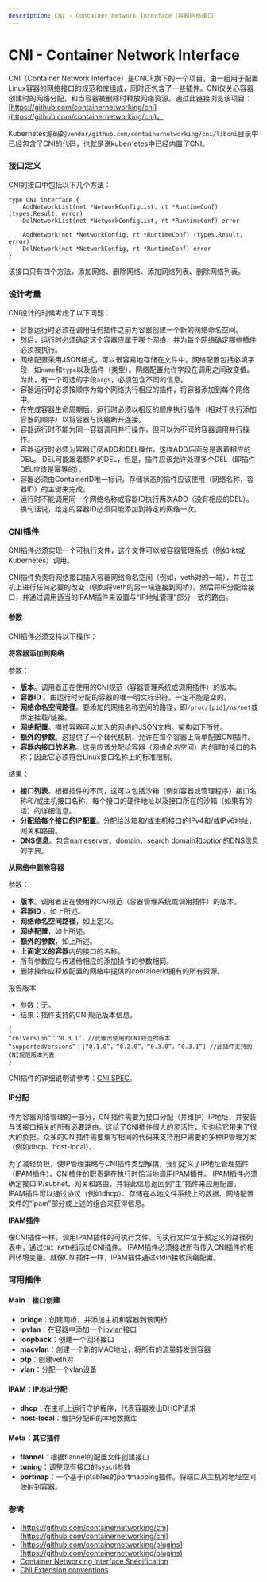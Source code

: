 ```yaml
---
description: CNI - Container Network Interface（容器网络接口）
---
```


# CNI - Container Network Interface



CNI（Container Network Interface）是CNCF旗下的一个项目，由一组用于配置Linux容器的网络接口的规范和库组成，同时还包含了一些插件。CNI仅关心容器创建时的网络分配，和当容器被删除时释放网络资源。通过此链接浏览该项目：[https://github.com/containernetworking/cni](https://github.com/containernetworking/cni)。

Kubernetes源码的`vendor/github.com/containernetworking/cni/libcni`目录中已经包含了CNI的代码，也就是说kubernetes中已经内置了CNI。

### 接口定义 <a id="&#x63A5;&#x53E3;&#x5B9A;&#x4E49;"></a>

CNI的接口中包括以下几个方法：

```text
type CNI interface {
    AddNetworkList(net *NetworkConfigList, rt *RuntimeConf) (types.Result, error)
    DelNetworkList(net *NetworkConfigList, rt *RuntimeConf) error

    AddNetwork(net *NetworkConfig, rt *RuntimeConf) (types.Result, error)
    DelNetwork(net *NetworkConfig, rt *RuntimeConf) error
}
```

该接口只有四个方法，添加网络、删除网络、添加网络列表、删除网络列表。

### 设计考量 <a id="&#x8BBE;&#x8BA1;&#x8003;&#x91CF;"></a>

CNI设计的时候考虑了以下问题：

* 容器运行时必须在调用任何插件之前为容器创建一个新的网络命名空间。
* 然后，运行时必须确定这个容器应属于哪个网络，并为每个网络确定哪些插件必须被执行。
* 网络配置采用JSON格式，可以很容易地存储在文件中。网络配置包括必填字段，如`name`和`type`以及插件（类型）。网络配置允许字段在调用之间改变值。为此，有一个可选的字段`args`，必须包含不同的信息。
* 容器运行时必须按顺序为每个网络执行相应的插件，将容器添加到每个网络中。
* 在完成容器生命周期后，运行时必须以相反的顺序执行插件（相对于执行添加容器的顺序）以将容器与网络断开连接。
* 容器运行时不能为同一容器调用并行操作，但可以为不同的容器调用并行操作。
* 容器运行时必须为容器订阅ADD和DEL操作，这样ADD后面总是跟着相应的DEL。 DEL可能跟着额外的DEL，但是，插件应该允许处理多个DEL（即插件DEL应该是幂等的）。
* 容器必须由ContainerID唯一标识。存储状态的插件应该使用（网络名称，容器ID）的主键来完成。
* 运行时不能调用同一个网络名称或容器ID执行两次ADD（没有相应的DEL）。换句话说，给定的容器ID必须只能添加到特定的网络一次。

### CNI插件 <a id="cni&#x63D2;&#x4EF6;"></a>

CNI插件必须实现一个可执行文件，这个文件可以被容器管理系统（例如rkt或Kubernetes）调用。

CNI插件负责将网络接口插入容器网络命名空间（例如，veth对的一端），并在主机上进行任何必要的改变（例如将veth的另一端连接到网桥）。然后将IP分配给接口，并通过调用适当的IPAM插件来设置与“IP地址管理”部分一致的路由。

#### 参数 <a id="&#x53C2;&#x6570;"></a>

CNI插件必须支持以下操作：

**将容器添加到网络**

参数：

* **版本**。调用者正在使用的CNI规范（容器管理系统或调用插件）的版本。
* **容器ID** 。由运行时分配的容器的唯一明文标识符。一定不能是空的。
* **网络命名空间路径**。要添加的网络名称空间的路径，即`/proc/[pid]/ns/net`或绑定挂载/链接。
* **网络配置**。描述容器可以加入的网络的JSON文档。架构如下所述。
* **额外的参数**。这提供了一个替代机制，允许在每个容器上简单配置CNI插件。
* **容器内接口的名称**。这是应该分配给容器（网络命名空间）内创建的接口的名称；因此它必须符合Linux接口名称上的标准限制。

结果：

* **接口列表**。根据插件的不同，这可以包括沙箱（例如容器或管理程序）接口名称和/或主机接口名称，每个接口的硬件地址以及接口所在的沙箱（如果有的话）的详细信息。
* **分配给每个接口的IP配置**。分配给沙箱和/或主机接口的IPv4和/或IPv6地址，网关和路由。
* **DNS信息**。包含nameserver、domain、search domain和option的DNS信息的字典。

**从网络中删除容器**

参数：

* **版本**。调用者正在使用的CNI规范（容器管理系统或调用插件）的版本。
* **容器ID** ，如上所述。
* **网络命名空间路径**，如上定义。
* **网络配置**，如上所述。
* **额外的参数**，如上所述。
* **上面定义的容器**内的接口的名称。
* 所有参数应与传递给相应的添加操作的参数相同。
* 删除操作应释放配置的网络中提供的containerid拥有的所有资源。

报告版本

* 参数：无。
* 结果：插件支持的CNI规范版本信息。

```text
{
“cniVersion”：“0.3.1”，//此输出使用的CNI规范的版本
“supportedVersions”：[“0.1.0”，“0.2.0”，“0.3.0”，“0.3.1”] //此插件支持的CNI规范版本列表
}
```

CNI插件的详细说明请参考：[CNI SPEC](https://github.com/containernetworking/cni/blob/master/SPEC.md)。

#### IP分配 <a id="ip&#x5206;&#x914D;"></a>

作为容器网络管理的一部分，CNI插件需要为接口分配（并维护）IP地址，并安装与该接口相关的所有必要路由。这给了CNI插件很大的灵活性，但也给它带来了很大的负担。众多的CNI插件需要编写相同的代码来支持用户需要的多种IP管理方案（例如dhcp、host-local）。

为了减轻负担，使IP管理策略与CNI插件类型解耦，我们定义了IP地址管理插件（IPAM插件）。CNI插件的职责是在执行时恰当地调用IPAM插件。 IPAM插件必须确定接口IP/subnet，网关和路由，并将此信息返回到“主”插件来应用配置。 IPAM插件可以通过协议（例如dhcp）、存储在本地文件系统上的数据、网络配置文件的“ipam”部分或上述的组合来获得信息。

**IPAM插件**

像CNI插件一样，调用IPAM插件的可执行文件。可执行文件位于预定义的路径列表中，通过`CNI_PATH`指示给CNI插件。 IPAM插件必须接收所有传入CNI插件的相同环境变量。就像CNI插件一样，IPAM插件通过stdin接收网络配置。

### 可用插件 <a id="&#x53EF;&#x7528;&#x63D2;&#x4EF6;"></a>

#### Main：接口创建 <a id="main&#xFF1A;&#x63A5;&#x53E3;&#x521B;&#x5EFA;"></a>

* **bridge**：创建网桥，并添加主机和容器到该网桥
* **ipvlan**：在容器中添加一个[ipvlan](https://www.kernel.org/doc/Documentation/networking/ipvlan.txt)接口
* **loopback**：创建一个回环接口
* **macvlan**：创建一个新的MAC地址，将所有的流量转发到容器
* **ptp**：创建veth对
* **vlan**：分配一个vlan设备

#### IPAM：IP地址分配 <a id="ipam&#xFF1A;ip&#x5730;&#x5740;&#x5206;&#x914D;"></a>

* **dhcp**：在主机上运行守护程序，代表容器发出DHCP请求
* **host-local**：维护分配IP的本地数据库

#### Meta：其它插件 <a id="meta&#xFF1A;&#x5176;&#x5B83;&#x63D2;&#x4EF6;"></a>

* **flannel**：根据flannel的配置文件创建接口
* **tuning**：调整现有接口的sysctl参数
* **portmap**：一个基于iptables的portmapping插件。将端口从主机的地址空间映射到容器。

### 参考 <a id="&#x53C2;&#x8003;"></a>

* [https://github.com/containernetworking/cni](https://github.com/containernetworking/cni)
* [https://github.com/containernetworking/plugins](https://github.com/containernetworking/plugins)
* [Container Networking Interface Specification](https://github.com/containernetworking/cni/blob/master/SPEC.md#container-networking-interface-specification)
* [CNI Extension conventions](https://github.com/containernetworking/cni/blob/master/CONVENTIONS.md)

